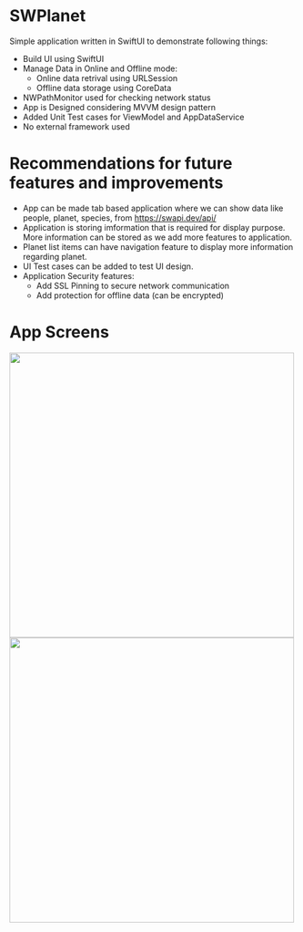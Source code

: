 # SWPlanet

Simple application written in SwiftUI to demonstrate following things:

* Build UI using SwiftUI
* Manage Data in Online and Offline mode:
  * Online data retrival using URLSession
  * Offline data storage using CoreData 
* NWPathMonitor used for checking network status
* App is Designed considering MVVM design pattern
* Added Unit Test cases for ViewModel and AppDataService
* No external framework used

# Recommendations for future features and improvements
* App can be made tab based application where we can show data like people, planet, species,  from https://swapi.dev/api/
* Application is storing imformation that is required for display purpose. More information can be stored as we add more features to application.
* Planet list items can have navigation feature to display more information regarding planet.
* UI Test cases can be added to test UI design.
* Application Security features:
  * Add SSL Pinning to secure network communication
  * Add protection for offline data (can be encrypted)


# App Screens

<a href="url"><img src="https://user-images.githubusercontent.com/26670429/232923889-9893a033-3aea-4972-8506-f530784a660d.png" align="left" height="500" ></a>
<a href="url"><img src="https://user-images.githubusercontent.com/26670429/232924003-96fd5d65-2c06-41c4-82b4-4e6dd7389280.png" align="left" height="500" ></a>
